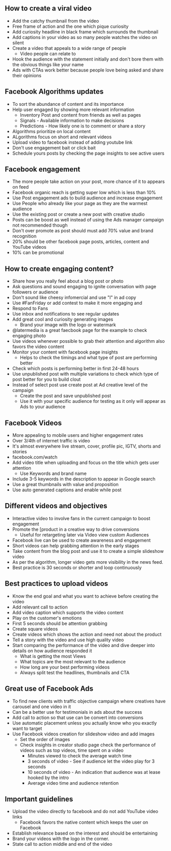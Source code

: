 ## How to create a viral video 
- Add the catchy thumbnail from the video 
- Free frame of action and the one which pique curiosity
- Add curiosity headline in black frame which surrounds the thumbnail
- Add captions in your video as so many people watches the video on silent 
- Create a video that appeals to a wide range of people 
  - Video people can relate to 
- Hook the audience with the statement initially and don't bore them with the obvious things like your name 
- Ads with CTAs work better because people love being asked and share their opinions

## Facebook Algorithms updates
- To sort the abundance of content and its importance
- Help user engaged by showing more relevant information
  - Inventory  Post and content from friends as well as pages 
  - Signals - Available information to make decisions 
  - Predictions - How likely one is to comment or share a story
- Algorithms prioritize on local content 
- ALgorithms focus on short and relevant videos 
- Upload video to facebook instead of adding youtube link 
- Don't use engagement bait or click bait
- Schedule yours posts by checking the page insights to see active users 

## Facebook engagement
- The more people take action on your post, more chance of it to appears on feed
- Facebook organic reach is getting super low which is less than 10% 
- Use Post engagement ads to build audience and increase engagement
- Use People who already like your page as they are the warmest audience 
- Use the existing post or create a new post with creative studio 
- Posts can be boost as well instead of using the Ads manager campaign not recommended though
- Don't over promote as post should must add 70% value and brand recognition
- 20% should be other facebook page posts, articles, content and YouTube videos
- 10% can be promotional 
  
## How to create engaging content?
- Share how you really feel about a blog post or photo 
- Ask questions and sound engaging to ignite conversation with page followers or audience
- Don't sound like cheesy infomercial and use "I" in ad copy
- Use #FanFriday or add contest to make it more engaging and
- Respond to Fans
- Use inbox and notifications to see regular updates 
- Add great cool and curiosity generating images 
  - Brand your image with the logo or watermark 
- @latermedia is a great faecbook page for the example to check engaging photo 
- Use videos whenever possible to grab their attention and algorithm also favors the video content
- Monitor your content with facebook page insights 
  - Helps to check the timings and what type of post are performing better
- Check which posts is performing better in first 24-48 hours
- Use unpublished post with multiple variations to check which type of post better for you to build clout
- Instead of select post use create post at Ad creative level of the campaign 
  - Create the post and save unpublished post
  - Use it with your specific audience for testing as it only will appear as Ads to your audience

## Facebook Videos
- More appealing to mobile users and higher engagement rates
- Over 3/4th of internet traffic is video
- It's almost everywhere live stream, cover, profile pic, IGTV, shorts and stories
- facebook.com/watch
- Add video title when uploading and focus on the title which gets user attention
  - Use Keywords and brand name
-  Include 3-5 keywords in the description to appear in Google search
-  Use a great thumbnails with value and proposition
-  Use auto generated captions and enable while post
  
## Different videos and objectives
- Interactive video to involve fans in the current campaign to boost engagement 
- Promote the [product in a creative way to drive conversions
  - Useful for retargeting later via Video view custom Audiences
- Facebook live can be used to create awareness and engagement 
- Short videos can help grabbing attention in the early stages 
- Take content from the blog post and use it to create a simple slideshow video 
- As per the algorithm, longer video gets more visibility in the news feed.
- Best practice is 30 seconds or shorter and loop continuously

## Best practices to upload videos
- Know the end goal and what you want to achieve before creating the video 
- Add relevant call to action 
- Add video caption which supports the video content 
- Play on the customer's emotions 
- First 5 seconds should be attention grabbing
- Create square videos 
- Create videos which shows the action and need not about the product 
- Tell a story with the video and use high quality video
- Start comparing the performance of the video and dive deeper into details on how audience responded it
  - What is getting the most Views
  - What topics are the most relevant to the audience
  - How long are your best performing videos
  - Always split test the headlines, thumbnails and CTA
  
## Great use of Facebook Ads 
- To find new clients with traffic objective campaign where creatives have carousel and one video in it
- Can be a better use for testimonials in ads about the success 
- Add call to action so that use can be convert into conversions
- Use automatic placement unless you actually know who you exactly want to target
- Use Facebook videos creation for slideshow video and add images
  - Set the order of images 
  - Check insights in creator studio page check the performance of videos such as top videos, time spent on a video 
    - Minutes viewed to check the average watch time 
    - 3 seconds of video - See if audience let the video play for 3 seconds
    - 10 seconds of video - An indication that audience was at lease hooked by the intro
    - Average video time and audience retention 

## Important guidelines
- Upload the video directly to facebook and do not add YouTube video links 
  - Facebook favors the native content which keeps the user on Facebook
- Establish relevance based on the interest and should be entertaining
- Brand your videos with the logo in the corner.
- State call to action middle and end of the video 


  
  